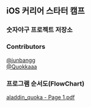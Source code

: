 ## iOS 커리어 스타터 캠프

### 숫자야구 프로젝트 저장소

### Contributors
[@junbangg](https://github.com/junbangg)    
[@Quokkaaa](https://github.com/Quokkaaa)  


### 프로그램 순서도(FlowChart)
[aladdin_quoka - Page 1.pdf](https://github.com/junbangg/ios-number-baseball/files/7293030/aladdin_quoka.-.Page.1.pdf)
